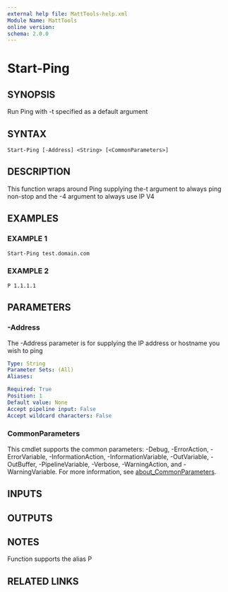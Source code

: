 ```yaml
---
external help file: MattTools-help.xml
Module Name: MattTools
online version:
schema: 2.0.0
---
```


# Start-Ping

## SYNOPSIS
Run Ping with -t specified as a default argument

## SYNTAX

```
Start-Ping [-Address] <String> [<CommonParameters>]
```

## DESCRIPTION
This function wraps around Ping supplying the-t argument to always ping non-stop and the -4 argument to always use IP V4

## EXAMPLES

### EXAMPLE 1
```
Start-Ping test.domain.com
```

### EXAMPLE 2
```
P 1.1.1.1
```

## PARAMETERS

### -Address
The -Address parameter is for supplying the IP address or hostname you wish to ping

```yaml
Type: String
Parameter Sets: (All)
Aliases:

Required: True
Position: 1
Default value: None
Accept pipeline input: False
Accept wildcard characters: False
```

### CommonParameters
This cmdlet supports the common parameters: -Debug, -ErrorAction, -ErrorVariable, -InformationAction, -InformationVariable, -OutVariable, -OutBuffer, -PipelineVariable, -Verbose, -WarningAction, and -WarningVariable. For more information, see [about_CommonParameters](http://go.microsoft.com/fwlink/?LinkID=113216).

## INPUTS

## OUTPUTS

## NOTES
Function supports the alias P

## RELATED LINKS
